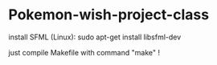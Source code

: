 # Pokemon-wish-project-class

install SFML (Linux): 
sudo apt-get install libsfml-dev

just compile Makefile with command "make" !
